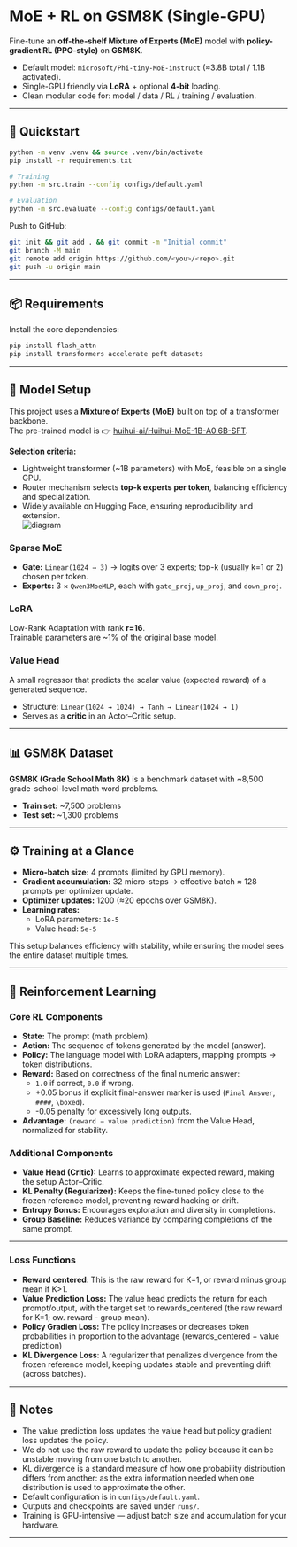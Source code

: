 # MoE + RL on GSM8K (Single-GPU)

Fine-tune an **off-the-shelf Mixture of Experts (MoE)** model with **policy-gradient RL (PPO-style)** on **GSM8K**.

- Default model: `microsoft/Phi-tiny-MoE-instruct` (≈3.8B total / 1.1B activated).  
- Single-GPU friendly via **LoRA** + optional **4-bit** loading.  
- Clean modular code for: model / data / RL / training / evaluation.  

---

## 🚀 Quickstart

```bash
python -m venv .venv && source .venv/bin/activate
pip install -r requirements.txt

# Training
python -m src.train --config configs/default.yaml

# Evaluation
python -m src.evaluate --config configs/default.yaml
```

Push to GitHub:

```bash
git init && git add . && git commit -m "Initial commit"
git branch -M main
git remote add origin https://github.com/<you>/<repo>.git
git push -u origin main
```

---

## 📦 Requirements

Install the core dependencies:

```bash
pip install flash_attn
pip install transformers accelerate peft datasets
```

---

## 🧩 Model Setup

This project uses a **Mixture of Experts (MoE)** built on top of a transformer backbone.  
The pre-trained model is 👉 [huihui-ai/Huihui-MoE-1B-A0.6B-SFT](https://huggingface.co/huihui-ai/Huihui-MoE-1B-A0.6B-SFT).  

**Selection criteria:**
- Lightweight transformer (~1B parameters) with MoE, feasible on a single GPU.  
- Router mechanism selects **top-k experts per token**, balancing efficiency and specialization.  
- Widely available on Hugging Face, ensuring reproducibility and extension.  
![diagram](https://github.com/user-attachments/assets/989526eb-0846-4b41-99df-cab498fd9d54)

### Sparse MoE
- **Gate:** `Linear(1024 → 3)` → logits over 3 experts; top-k (usually k=1 or 2) chosen per token.  
- **Experts:** 3 × `Qwen3MoeMLP`, each with `gate_proj`, `up_proj`, and `down_proj`.  

### LoRA
Low-Rank Adaptation with rank **r=16**.  
Trainable parameters are ~1% of the original base model.  

### Value Head
A small regressor that predicts the scalar value (expected reward) of a generated sequence.  
- Structure: `Linear(1024 → 1024) → Tanh → Linear(1024 → 1)`  
- Serves as a **critic** in an Actor–Critic setup.  

---

## 📊 GSM8K Dataset

**GSM8K (Grade School Math 8K)** is a benchmark dataset with ~8,500 grade-school-level math word problems.  

- **Train set:** ~7,500 problems  
- **Test set:** ~1,300 problems  

---

## ⚙️ Training at a Glance

- **Micro-batch size:** 4 prompts (limited by GPU memory).  
- **Gradient accumulation:** 32 micro-steps → effective batch ≈ 128 prompts per optimizer update.  
- **Optimizer updates:** 1200 (≈20 epochs over GSM8K).  
- **Learning rates:**  
  - LoRA parameters: `1e-5`  
  - Value head: `5e-5`  

This setup balances efficiency with stability, while ensuring the model sees the entire dataset multiple times.  

---

## 🎯 Reinforcement Learning

### Core RL Components
- **State:** The prompt (math problem).  
- **Action:** The sequence of tokens generated by the model (answer).  
- **Policy:** The language model with LoRA adapters, mapping prompts → token distributions.  
- **Reward:** Based on correctness of the final numeric answer:  
  - `1.0` if correct, `0.0` if wrong.  
  - +0.05 bonus if explicit final-answer marker is used (`Final Answer`, `####`, `\boxed`).  
  - -0.05 penalty for excessively long outputs.  
- **Advantage:** `(reward − value prediction)` from the Value Head, normalized for stability.  

### Additional Components
- **Value Head (Critic):** Learns to approximate expected reward, making the setup Actor–Critic.  
- **KL Penalty (Regularizer):** Keeps the fine-tuned policy close to the frozen reference model, preventing reward hacking or drift.  
- **Entropy Bonus:** Encourages exploration and diversity in completions.  
- **Group Baseline:** Reduces variance by comparing completions of the same prompt.  

---
### Loss Functions
- **Reward centered**: This is the raw reward for K=1, or reward minus group mean if K>1.
- **Value Prediction Loss:** The value head predicts the return for each prompt/output, with the target set to rewards_centered (the raw reward for K=1; ow. reward - group mean). 
- **Policy Gradien Loss:** The policy increases or decreases token probabilities in proportion to the advantage (rewards_centered − value prediction)
- **KL Divergence Loss**: A regularizer that penalizes divergence from the frozen reference model, keeping updates stable and preventing drift (across batches).

---
  
## 📌 Notes
- The value prediction loss updates the value head but policy gradient loss updates the policy.
- We do not use the raw reward to update the policy because it can be unstable moving from one batch to another.
- KL divergence is a standard measure of how one probability distribution differs from another: as the extra information needed when one distribution is used to approximate the other.
- Default configuration is in `configs/default.yaml`.  
- Outputs and checkpoints are saved under `runs/`.  
- Training is GPU-intensive — adjust batch size and accumulation for your hardware.  

---
